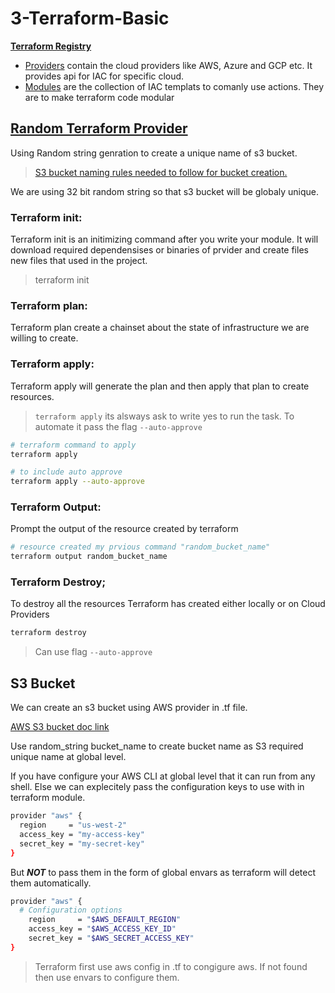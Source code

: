 # 3-Terraform-Basic

[**Terraform Registry**](https://registry.terraform.io)
 - [Providers](https://registry.terraform.io/browse/providers) contain the cloud providers like AWS, Azure and GCP etc. It provides api for IAC for specific cloud.
 - [Modules](https://registry.terraform.io/browse/modules) are the collection of IAC templats to comanly use actions. They are to make terraform code modular


## [Random Terraform Provider](https://registry.terraform.io/providers/hashicorp/random/latest/docs) 

Using Random string genration to create a unique name of s3 bucket.
> [S3 bucket naming rules needed to follow for bucket creation.](https://docs.aws.amazon.com/AmazonS3/latest/userguide/bucketnamingrules.html)

We are using 32 bit random string so that s3 bucket will be globaly unique.

### Terraform init:
Terraform init is an initimizing command after you write your module. It will download required dependensises or binaries of prvider and create files new files that used in the project.
> terraform init

### Terraform plan:
Terraform plan create a chainset about the state of infrastructure we are willing to create.

### Terraform apply:
Terraform apply will generate the plan and then apply that plan to create resources.

> `terraform apply` its alsways ask to write yes to run the task. To automate it pass the flag `--auto-approve`

```bash 
# terraform command to apply
terraform apply

# to include auto approve
terraform apply --auto-approve
```

### Terraform Output:
Prompt the output of the resource created by terraform

```bash
# resource created my prvious command "random_bucket_name"
terraform output random_bucket_name
```

### Terraform Destroy;
To destroy all the resources Terraform has created either locally or on Cloud Providers

```bash
terraform destroy
```

> Can use flag `--auto-approve`

## S3 Bucket

We can create an s3 bucket using AWS provider in .tf file.

[AWS S3 bucket doc link](https://registry.terraform.io/providers/hashicorp/aws/latest/docs/resources/s3_bucket)

Use random_string bucket_name to create bucket name as S3 required unique name at global level.

If you have configure your AWS CLI at global level that it can run from any shell. Else we can explecitely pass the configuration keys to use with in terraform module.

```bash
provider "aws" {
  region     = "us-west-2"
  access_key = "my-access-key"
  secret_key = "my-secret-key"
}
```

But ***NOT*** to pass them in the form of global envars as terraform will detect them automatically.

```bash
provider "aws" {
  # Configuration options
    region     = "$AWS_DEFAULT_REGION"
    access_key = "$AWS_ACCESS_KEY_ID"
    secret_key = "$AWS_SECRET_ACCESS_KEY"
}
```
> Terraform first use aws config in .tf to congigure aws. If not found then use envars to configure them.




